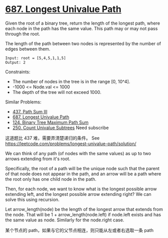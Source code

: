 # [687. Longest Univalue Path](https://leetcode.com/problems/longest-univalue-path/)

Given the root of a binary tree, return the length of the longest path, where each node in the path has the same value. This path may or may not pass through the root.

The length of the path between two nodes is represented by the number of edges between them.

```
Input: root = [5,4,5,1,1,5]
Output: 2
```

Constraints:

- The number of nodes in the tree is in the range [0, 10^4].
- -1000 <= Node.val <= 1000
- The depth of the tree will not exceed 1000.

Similar Problems:

- [437. Path Sum III](https://leetcode.com/problems/path-sum-iii/)
- [687. Longest Univalue Path](https://leetcode.com/problems/longest-univalue-path/)
- [124. Binary Tree Maximum Path Sum](https://leetcode.com/problems/binary-tree-maximum-path-sum/)
- [250. Count Univalue Subtrees](https://leetcode.com/problems/count-univalue-subtrees/) Need subscribe

这道题比 437 难，需要弄清楚递归的条件。 See https://leetcode.com/problems/longest-univalue-path/solution/

We can think of any path (of nodes with the same values) as up to two arrows extending from it's root.

Specifically, the root of a path will be the unique node such that the parent of that node does not appear in the path, and an arrow will be a path where the root only has one child node in the path.

Then, for each node, we want to know what is the longest possible arrow extending left, and the longest possible arrow extending right? We can solve this using recursion.

Let arrow_length(node) be the length of the longest arrow that extends from the node. That will be 1 + arrow_length(node.left) if node.left exists and has the same value as node. Similarly for the node.right case.

某个节点的 path，如果与它的父节点相连，则只能从左或者右选取一条 path